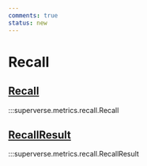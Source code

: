 ```yaml
---
comments: true
status: new
---
```


# Recall

<div class="md-typeset">
    <h2><a href="#superverse.metrics.recall.Recall">Recall</a></h2>
</div>

:::superverse.metrics.recall.Recall

<div class="md-typeset">
    <h2><a href="#superverse.metrics.recall.RecallResult">RecallResult</a></h2>
</div>

:::superverse.metrics.recall.RecallResult
